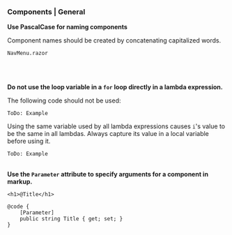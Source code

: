 ### Components | General

**Use PascalCase for naming components**

Component names should be created by concatenating capitalized words.

```
NavMenu.razor
```
<br><br>


**Do not use the loop variable in a `for` loop directly in a lambda expression.**

The following code should not be used:

`ToDo: Example`

Using the same variable used by all lambda expressions causes `i`'s value to be the same in all lambdas. Always capture its value in a local variable before using it.

`ToDo: Example`
<br><br>

**Use the `Parameter` attribute to specify arguments for a component in markup.**

```
<h1>@Title</h1>

@code {
	[Parameter]
	public string Title { get; set; }
}
```
<br><br>